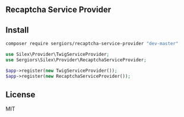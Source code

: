 Recaptcha Service Provider
--------------------------

Install
-------
```bash
composer require sergiors/recaptcha-service-provider "dev-master"
```

```php
use Silex\Provider\TwigServiceProvider;
use Sergiors\Silex\Provider\RecaptchaServiceProvider;

$app->register(new TwigServiceProvider());
$app->register(new RecaptchaServiceProvider());
```

License
-------
MIT
